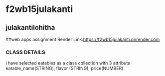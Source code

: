 # f2wb15julakanti
## julakantilohitha
##web apps assignment
Render Link:https://f2wb15julakanti.onrender.com
### CLASS DETAILS

i have selected eatables as a class collection with 3 attributs eatable_name(STRING), flavor (STRING), price(NUMBER)
